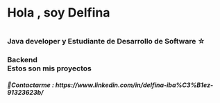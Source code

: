 <h1> Hola , soy Delfina <h1>
<h3> Java developer y Estudiante de Desarrollo de Software ☆<h3>
<p> Backend <br>  Estos son mis proyectos</p>
 <a href: > <i class="fa-solid fa-envelope"></i></a>
<h5>🚀Contactarme : https://www.linkedin.com/in/delfina-iba%C3%B1ez-91323623b/<h5>


